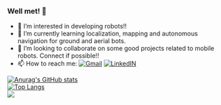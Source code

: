 ### Well met! 👋

- 👀 I’m interested in developing robots!!
- 🌱 I’m currently learning localization, mapping and autonomous navigation for ground and aerial bots.
- 💞️ I’m looking to collaborate on some good projects related to mobile robots. Connect if possible!!
- 📫 How to reach me:<be>
  <a target="_blank" href="mailto:anuragdhote392@gmail.com">![Gmail](https://img.shields.io/badge/Gmail-D14836?style=for-the-badge&logo=gmail&logoColor=white)</a> [![LinkedIN](https://img.shields.io/badge/LinkedIn-0077B5?style=for-the-badge&logo=linkedin&logoColor=white)](https://www.linkedin.com/in/anurag-dhote/)<br>

<!-- <div style="float:right">
  <img src="https://github.com/Anurag2293/Anurag2293/blob/main/pikachu-running.gif" alt="Pikachu running" width="150"/>
</div> -->

[![Anurag's GitHub stats](https://github-readme-stats.vercel.app/api?username=Anurag2293&hide=contribs,prs)](https://github.com/Anurag2293/readme-stats) <br>
[![Top Langs](https://github-readme-stats.vercel.app/api/top-langs/?username=Anurag2293&layout=compact)](https://github.com/Anurag2293) <br>
![](https://komarev.com/ghpvc/?username=Anurag2293&style=plastic&label=Visitors)
